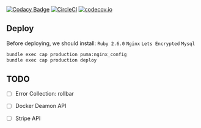 [![Codacy Badge](https://api.codacy.com/project/badge/Grade/43de7e8c15ca45d798a79cd9afdb1ff8)](https://app.codacy.com/app/icbd/secretube.com?utm_source=github.com&utm_medium=referral&utm_content=icbd/secretube.com&utm_campaign=Badge_Grade_Settings)
[![CircleCI](https://circleci.com/gh/icbd/secretube.com/tree/master.svg?style=svg)](https://circleci.com/gh/icbd/secretube.com/tree/master)
[![codecov.io](https://codecov.io/github/icbd/secretube.com/coverage.svg?branch=master)](https://codecov.io/github/icbd/secretube.com?branch=master)

## Deploy

Before deploying, we should install: 
`Ruby 2.6.0` `Nginx` `Lets Encrypted` `Mysql`

```bash
bundle exec cap production puma:nginx_config
bundle exec cap production deploy
```

## TODO

-  [ ] Error Collection: rollbar
-  [ ] Docker Deamon API
-  [ ] Stripe API
 